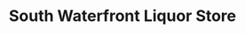 ---
title: "South Waterfront Liquor Store"
url: /portland/south-waterfront-liquor-store/
shop: Spirituosen
---